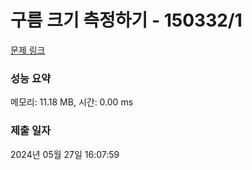 # 구름 크기 측정하기 - 150332/1 

[문제 링크](https://level.goorm.io/exam/150332/%EA%B5%AC%EB%A6%84-%ED%81%AC%EA%B8%B0-%EC%B8%A1%EC%A0%95%ED%95%98%EA%B8%B0/quiz/1) 

### 성능 요약

메모리: 11.18 MB, 시간: 0.00 ms

### 제출 일자

2024년 05월 27일 16:07:59

